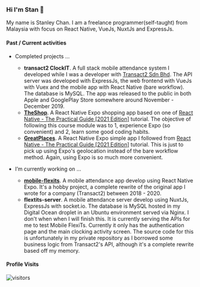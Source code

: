 ### Hi I'm Stan 👋

My name is Stanley Chan. I am a freelance programmer(self-taught) from Malaysia with focus on React Native, VueJs, NuxtJs and ExpressJs.

#### Past / Current activities
- Completed projects ...
  - **transact2 ClockIT**. A full stack mobile attendance system I developed while I was a developer with [Transact2 Sdn Bhd](https://transact2.com/). The API server was developed with ExpressJs, the web frontend with VueJs with Vuex and the mobile app with React Native (bare workflow). The database is MySQL. The app was released to the public in both Apple and GooglePlay Store somewhere around November - December 2019.
  - **[TheShop](https://github.com/nahcnats/rnTheShop)**. A React Native Expo shopping app based on one of [React Native - The Practical Guide [2021 Edition]](https://www.udemy.com/share/101WauB0QcclpUTXw=/) tutorial. The objective of following this course module was to 1, experience Expo (so convenient) and 2, learn some good coding habits.
  - **[GreatPlaces](https://github.com/nahcnats/greatplaces)**. A React Native Expo simple app I followed from [React Native - The Practical Guide [2021 Edition]](https://www.udemy.com/share/101WauB0QcclpUTXw=/) tutorial. This is just to pick up using Expo's geolocation instead of the bare workflow method. Again, using Expo is so much more convenient.
  
- I’m currently working on ...
  - **[mobile-flexits](https://github.com/nahcnats/mobile-flexits)**. A mobile attendance app develop using React Native Expo. It's a hobby project, a complete rewrite of the original app I wrote for a company (Transact2) between 2018 - 2020.
  - **flextits-server**. A mobile attendance server develop using NuxtJs, ExpressJs with socket.io. The database is MySQL hosted in my Digital Ocean droplet in an Ubuntu environment served via Nginx. I don't when when I will finish this. It is currently serving the APIs for me to test Mobile FlexiTs. Currently it only has the authentication page and the main clocking activity screen. The source code for this is unfortunately in my private repository as I borrowed some business logic from Transact2's API, although it's a complete rewrite based off my memory.

#### Profile Visits
![visitors](https://visitor-badge.glitch.me/badge?page_id=nahcnats.nahcnats)
